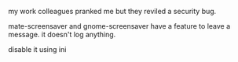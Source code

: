 my work colleagues pranked me but they reviled a security bug.

mate-screensaver and gnome-screensaver have a feature to leave a message. it doesn't log anything.

disable it using ini

